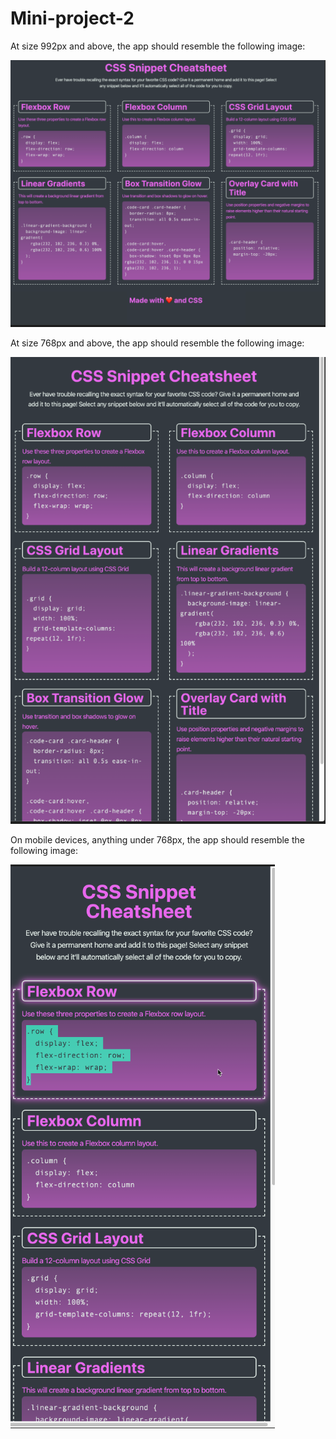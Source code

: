 # Mini-project-2

At size 992px and above, the app should resemble the following image:

![Image](<Assets/Screenshot 2023-12-25 121348.png>)

At size 768px and above, the app should resemble the following image:

![image](<Assets/Screenshot 2023-12-25 130118.png>)

On mobile devices, anything under 768px, the app should resemble the following image:

![image](<Assets/Screenshot 2023-12-25 130150.png>)
